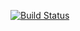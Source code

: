 [![Build Status](https://travis-ci.org/NathenJohns/ecommerce.svg?branch=master)](https://travis-ci.org/NathenJohns/ecommerce)